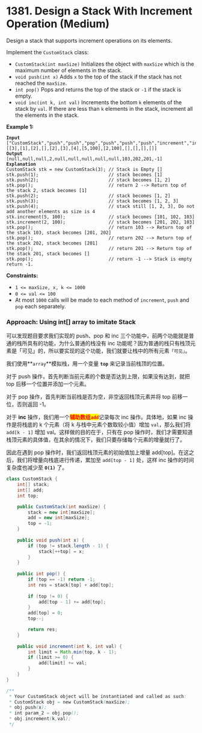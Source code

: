# 1381. Design a Stack With Increment Operation (Medium)

Design a stack that supports increment operations on its elements.

Implement the `CustomStack` class:

* `CustomStack(int maxSize)` Initializes the object with `maxSize` which is the maximum number of elements in the stack.
* `void push(int x)` Adds `x` to the top of the stack if the stack has not reached the `maxSize`.
* `int pop()` Pops and returns the top of the stack or `-1` if the stack is empty.
* `void inc(int k, int val)` Increments the bottom `k` elements of the stack by `val`. If there are less than `k` elements in the stack, increment all the elements in the stack.&#x20;

**Example 1:**

<pre><code><strong>Input
</strong>["CustomStack","push","push","pop","push","push","push","increment","increment","pop","pop","pop","pop"]
[[3],[1],[2],[],[2],[3],[4],[5,100],[2,100],[],[],[],[]]
<strong>Output
</strong>[null,null,null,2,null,null,null,null,null,103,202,201,-1]
<strong>Explanation
</strong>CustomStack stk = new CustomStack(3); // Stack is Empty []
stk.push(1);                          // stack becomes [1]
stk.push(2);                          // stack becomes [1, 2]
stk.pop();                            // return 2 --> Return top of the stack 2, stack becomes [1]
stk.push(2);                          // stack becomes [1, 2]
stk.push(3);                          // stack becomes [1, 2, 3]
stk.push(4);                          // stack still [1, 2, 3], Do not add another elements as size is 4
stk.increment(5, 100);                // stack becomes [101, 102, 103]
stk.increment(2, 100);                // stack becomes [201, 202, 103]
stk.pop();                            // return 103 --> Return top of the stack 103, stack becomes [201, 202]
stk.pop();                            // return 202 --> Return top of the stack 202, stack becomes [201]
stk.pop();                            // return 201 --> Return top of the stack 201, stack becomes []
stk.pop();                            // return -1 --> Stack is empty return -1.
</code></pre>

**Constraints:**

* `1 <= maxSize, x, k <= 1000`
* `0 <= val <= 100`
* At most `1000` calls will be made to each method of `increment`, `push` and `pop` each separately.



### Approach: Using int\[] array to imitate Stack

可以发现题目要求我们实现的 push、pop 和 inc 三个功能中，前两个功能就是普通的栈所具有的功能，为什么普通的栈没有 inc 功能呢？因为普通的栈只有栈顶元素是「可见」的，所以要实现的这个功能，我们就要让栈中的所有元素`「可见」`。

我们使用**`array`**模拟栈，用一个变量 **`top`** 来记录当前栈顶的位置。

对于 push 操作，首先判断当前元素的个数是否达到上限，如果没有达到，就把 top 后移一个位置并添加一个元素。

对于 pop 操作，首先判断当前栈是否为空，非空返回栈顶元素并将 top 前移一位，否则返回 -1。

对于 **inc** 操作，我们用一个<mark style="color:red;">**辅助数组**</mark><mark style="color:red;">**`add`**</mark>记录每次 inc 操作。具体地，如果 inc 操作是将栈底的 k 个元素（将 k 与栈中元素个数取较小值）增加 `val`，那么我们将 `add[k - 1]` 增加 val。这样做的目的在于，只有在 pop 操作时，我们才需要知道栈顶元素的具体值，在其余的情况下，我们只要存储每个元素的增量就行了。

因此在遇到 pop 操作时，我们返回栈顶元素的初始值加上增量 add\[top]。在这之后，我们将增量向栈底进行传递，累加至 `add[top - 1]` 处，这样 inc 操作的时间复杂度也减少至 **`O(1)`** 了。

```java
class CustomStack {
    int[] stack;
    int[] add;
    int top;

    public CustomStack(int maxSize) {
        stack = new int[maxSize];
        add = new int[maxSize];
        top = -1;
    }
    
    public void push(int x) {
        if (top != stack.length - 1) {
            stack[++top] = x;
        }
    }
    
    public int pop() {
        if (top == -1) return -1;
        int res = stack[top] + add[top];
        
        if (top != 0) {
            add[top - 1] += add[top];
        }
        add[top] = 0;
        top--;

        return res;
    }
    
    public void increment(int k, int val) {
        int limit = Math.min(top, k - 1);
        if (limit >= 0) {
            add[limit] += val;
        }
    }
}

/**
 * Your CustomStack object will be instantiated and called as such:
 * CustomStack obj = new CustomStack(maxSize);
 * obj.push(x);
 * int param_2 = obj.pop();
 * obj.increment(k,val);
 */
```
